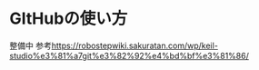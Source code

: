 # GItHubの使い方
整備中
参考<https://robostepwiki.sakuratan.com/wp/keil-studio%e3%81%a7git%e3%82%92%e4%bd%bf%e3%81%86/>
